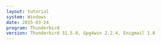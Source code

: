 ```yaml
---
layout: tutorial
system: Windows
date: 2015-03-24
program: Thunderbird
version: Thunderbird 31.5.0, Gpg4win 2.2.4, Enigmail 1.8
---
```


